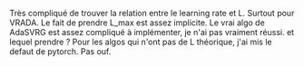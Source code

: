 Très compliqué de trouver la relation entre le learning rate et L. Surtout pour VRADA. 
Le fait de prendre L_max est assez implicite. 
Le vrai algo de AdaSVRG est assez compliqué à implémenter, je n'ai pas vraiment réussi. et lequel prendre ? 
Pour les algos qui n'ont pas de L théorique, j'ai mis le defaut de pytorch. Pas ouf. 